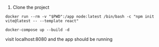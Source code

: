 
1. Clone the project


```
docker run --rm -v "$PWD":/app node:latest /bin/bash -c "npm init vite@latest -- --template react"
```

```
docker-compose up --build -d
```

visit localhost:8080 and the app should be running
